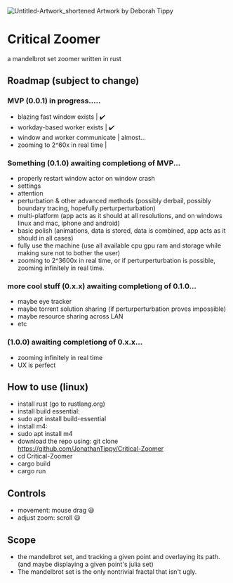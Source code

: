 ![Untitled-Artwork_shortened](https://user-images.githubusercontent.com/54297927/212390663-ff8359e9-438a-4742-8cf6-3b7675a27f7a.jpg)
Artwork by Deborah Tippy

# Critical Zoomer
a mandelbrot set zoomer written in rust

## Roadmap (subject to change)
### MVP (0.0.1)  in progress.....
- blazing fast window exists | ✔️
- workday-based worker exists | ✔️
- window and worker communicate | almost...
- zooming to 2^60x in real time | 
### Something (0.1.0)  awaiting completiong of MVP...
- properly restart window actor on window crash
- settings
- attention
- perturbation & other advanced methods (possibly derbail, possibly boundary tracing, hopefully perturperturbation)
- multi-platform (app acts as it should at all resolutions, and on windows linux and mac, iphone and android)
- basic polish (animations, data is stored, data is combined, app acts as it should in all cases)
- fully use the machine (use all available cpu gpu ram and storage while making sure not to bother the user)
- zooming to 2^3600x in real time, or if perturperturbation is possible, zooming infinitely in real time.
### more cool stuff (0.x.x)  awaiting completiong of 0.1.0...
- maybe eye tracker
- maybe torrent solution sharing (if perturperturbation proves impossible)
- maybe resource sharing across LAN
- etc
### (1.0.0)   awaiting completiong of 0.x.x...
- zooming infinitely in real time
- UX is perfect



## How to use (linux)
- install rust (go to rustlang.org)
- install build essential:
- sudo apt install build-essential
- install m4:
- sudo apt install m4
- download the repo using:
git clone https://github.com/JonathanTippy/Critical-Zoomer
- cd Critical-Zoomer
- cargo build
- cargo run

## Controls
- movement: mouse drag :smiley:
- adjust zoom: scroll :smiley:

## Scope
- the mandelbrot set, and tracking a given point and overlaying its path. (and maybe displaying a given point's julia set)
- The mandelbrot set is the only nontrivial fractal that isn't ugly.
